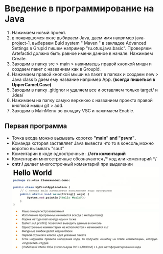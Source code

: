 # Введение в программирование на Java

1. Нажимаем новый проект.
2. в появившемся окне выбираем Java, даем имя например java-project-1, выбераем Buld system " Maven " в закладке Advanced Settings в Grupid пишем например "ru.otus.java.basic". Проверяем Artefactid должно быть равное имени данное в начале. Нажимаем Create.
3. Заходим в папку src > main > нажимаешь правой кнопкой миши и создаем пакет с названием как в Groupid.
4. Нажимаем правой кнопкой мыши на пакет в папках и создаем new > Java class b даем ему название например App. **(всегда пишеться в UpperCameLCase)**
5. Заходим в папку .gitignor и удаляем все и оставляем только target/ и   .idea/
6. Нажимаем на папку самую верхнюю с названием проекта правой кнопкой мыши git > add.
7. Заходим в MainMenu во вкладку VSC и нажимаем Enable.
   


## Первая программа
- Точка входа можно вызывать коротко **"main" and "psvm"**.   
- Команда которая заставляет Java вывести что то в консоль,можно коротко вызывать "sout"
- Коментарии в коде однострочные : **//это коментарий**
- Коментарии многострочные обозначаются /* код или коментарий */
- **cntr /** делает многострочный коментарий при выделении
![](https://github.com/Extertom/Notebook_my/blob/d8340b43c8f479f1e2e7c58cf6b15e01c55d4d65/images/Hello_World.png )



